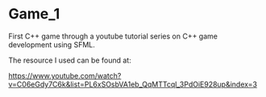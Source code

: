# Game_1
First C++ game through a youtube tutorial series on C++ game development using SFML.

The resource I used can be found at:

https://www.youtube.com/watch?v=C06eGdy7C6k&list=PL6xSOsbVA1eb_QqMTTcql_3PdOiE928up&index=3 
